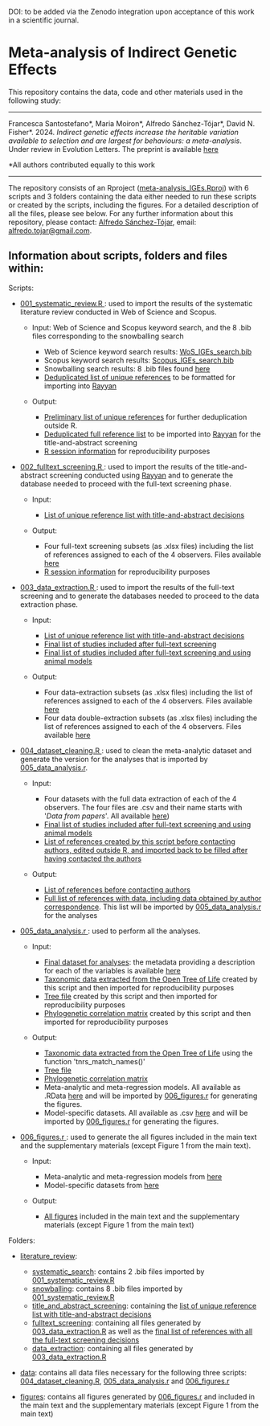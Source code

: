 DOI: to be added via the Zenodo integration upon acceptance of this work in a scientific journal.

# Meta-analysis of Indirect Genetic Effects

This repository contains the data, code and other materials used in the following study:

---

Francesca Santostefano*, Maria Moiron*, Alfredo Sánchez-Tójar*, David N. Fisher*. 2024. *Indirect genetic effects increase the heritable variation available to selection and are largest for behaviours: a meta-analysis*. Under review in Evolution Letters. The preprint is available [here](https://doi.org/10.1101/2024.05.17.594196)

*All authors contributed equally to this work

---

The repository consists of an Rproject ([meta-analysis_IGEs.Rproj](https://github.com/ASanchez-Tojar/meta-analysis_IGEs/blob/main/meta-analysis_IGEs.Rproj)) with 6 scripts and 3 folders containing the data either needed to run these scripts or created by the scripts, including the figures. For a detailed description of all the files, please see below. For any further information about this repository, please contact: [Alfredo Sánchez-Tójar](https://scholar.google.co.uk/citations?hl=en&user=Sh-Rjq8AAAAJ&view_op=list_works&sortby=pubdate), email: alfredo.tojar@gmail.com. 

## Information about scripts, folders and files within:

Scripts:
-	[001_systematic_review.R ](https://github.com/ASanchez-Tojar/meta-analysis_IGEs/blob/main/001_systematic_review.R): used to import the results of the systematic literature review conducted in Web of Science and Scopus.
  
    * Input: Web of Science and Scopus keyword search, and the 8 .bib files corresponding to the snowballing search
      - Web of Science keyword search results: [WoS_IGEs_search.bib](https://github.com/ASanchez-Tojar/meta-analysis_IGEs/blob/main/literature_review/systematic_search/WoS_IGEs_search.bib)
      - Scopus keyword search results: [Scopus_IGEs_search.bib](https://github.com/ASanchez-Tojar/meta-analysis_IGEs/blob/main/literature_review/systematic_search/Scopus_IGEs_search.bib)
      - Snowballing search results: 8 .bib files found [here](https://github.com/ASanchez-Tojar/meta-analysis_IGEs/tree/main/literature_review/snowballing)
      - [Deduplicated list of unique references](https://github.com/ASanchez-Tojar/meta-analysis_IGEs/blob/main/literature_review/search_unique_references_extracted.csv) to be formatted for importing into [Rayyan](https://rayyan.qcri.org/)
    
    * Output:
      - [Preliminary list of unique references](https://github.com/ASanchez-Tojar/meta-analysis_IGEs/blob/main/literature_review/search_unique_references_extracted.csv) for further deduplication outside R.
      - [Deduplicated full reference list](https://github.com/ASanchez-Tojar/meta-analysis_IGEs/blob/main/literature_review/IGE_search_unique_references_rayyan.csv) to be imported into [Rayyan](https://rayyan.qcri.org/) for the title-and-abstract screening
      - [R session information](https://github.com/ASanchez-Tojar/meta-analysis_IGEs/blob/main/literature_review/deduplicating_Rpackages_session.txt) for reproducibility purposes
  
-	[002_fulltext_screening.R ](https://github.com/ASanchez-Tojar/meta-analysis_IGEs/blob/main/002_fulltext_screening.R): used to import the results of the title-and-abstract screening conducted using [Rayyan](https://rayyan.qcri.org/) and to generate the database needed to proceed with the full-text screening phase.
  
    * Input:
      - [List of unique reference list with title-and-abstract decisions](https://github.com/ASanchez-Tojar/meta-analysis_IGEs/blob/main/literature_review/title_and_abstract_screening/title-and-abstract_decisions_rayyan_studyID.csv)
    
    * Output:
      - Four full-text screening subsets (as .xlsx files) including the list of references assigned to each of the 4 observers. Files available [here](https://github.com/ASanchez-Tojar/meta-analysis_IGEs/tree/main/literature_review/fulltext_screening)
      - [R session information](https://github.com/ASanchez-Tojar/meta-analysis_IGEs/blob/main/literature_review/fulltext_screening/fulltext_templates_Rpackages_session.txt) for reproducibility purposes
      
-	[003_data_extraction.R ](https://github.com/ASanchez-Tojar/meta-analysis_IGEs/blob/main/003_data_extraction.R): used to import the results of the full-text screening and to generate the databases needed to proceed to the data extraction phase.
  
    * Input:
      - [List of unique reference list with title-and-abstract decisions](https://github.com/ASanchez-Tojar/meta-analysis_IGEs/blob/main/literature_review/title_and_abstract_screening/title-and-abstract_decisions_rayyan_studyID.csv)
      - [Final list of studies included after full-text screening](https://github.com/ASanchez-Tojar/meta-analysis_IGEs/blob/main/literature_review/fulltext_screening/Final_fulltext_screening_responses_including_conflict_resolution_google_form_data.xlsx)
      - [Final list of studies included after full-text screening and using animal models](https://github.com/ASanchez-Tojar/meta-analysis_IGEs/blob/main/literature_review/data_extraction/animal_model_papers_to_be_assigned_20200703.csv)
    
    * Output:
      - Four data-extraction subsets (as .xlsx files) including the list of references assigned to each of the 4 observers. Files available [here](https://github.com/ASanchez-Tojar/meta-analysis_IGEs/tree/main/literature_review/data_extraction)
      - Four data double-extraction subsets (as .xlsx files) including the list of references assigned to each of the 4 observers. Files available [here](https://github.com/ASanchez-Tojar/meta-analysis_IGEs/tree/main/literature_review/data_extraction/double-checking)
        
-	[004_dataset_cleaning.R ](https://github.com/ASanchez-Tojar/meta-analysis_IGEs/blob/main/004_dataset_cleaning.R): used to clean the meta-analytic dataset and generate the version for the analyses that is imported by [005_data_analysis.r](https://github.com/ASanchez-Tojar/meta-analysis_IGEs/blob/main/005_data_analysis.r).
  
    * Input:
      - Four datasets with the full data extraction of each of the 4 observers. The four files are .csv and their name starts with '*Data from papers*'. All available [here](https://github.com/ASanchez-Tojar/meta-analysis_IGEs/tree/main/data))
      - [Final list of studies included after full-text screening and using animal models](https://github.com/ASanchez-Tojar/meta-analysis_IGEs/blob/main/data/animal_model_papers_to_be_assigned_full.csv)
      - [List of references created by this script before contacting authors, edited outside R, and imported back to be filled after having contacted the authors](https://github.com/ASanchez-Tojar/meta-analysis_IGEs/blob/main/data/fulldataset.csv)
    
    * Output:
      - [List of references before contacting authors](https://github.com/ASanchez-Tojar/meta-analysis_IGEs/blob/main/data/fulldataset.csv)
      - [Full list of references with data, including data obtained by author correspondence](https://github.com/ASanchez-Tojar/meta-analysis_IGEs/blob/main/data/dataset_final_after_cleaning_and_adding_author_contact_FS_MM.csv). This list will be imported by [005_data_analysis.r](https://github.com/ASanchez-Tojar/meta-analysis_IGEs/blob/main/005_data_analysis.r) for the analyses
        
-	[005_data_analysis.r ](https://github.com/ASanchez-Tojar/meta-analysis_IGEs/blob/main/005_data_analysis.r): used to perform all the analyses.
  
    * Input: 
      - [Final dataset for analyses](https://github.com/ASanchez-Tojar/meta-analysis_IGEs/blob/main/data/dataset_final_after_cleaning_and_adding_author_contact_FS_MM.csv): the metadata providing a description for each of the variables is available [here](https://github.com/ASanchez-Tojar/meta-analysis_IGEs/blob/main/data/dataset_final_after_cleaning_and_adding_author_contact_FS_MM_METADATA.txt)
      - [Taxonomic data extracted from the Open Tree of Life](https://github.com/ASanchez-Tojar/meta-analysis_IGEs/blob/main/data/taxa_Open_Tree_of_Life.RData) created by this script and then imported for reproducibility purposes
      - [Tree file](https://github.com/ASanchez-Tojar/meta-analysis_IGEs/blob/main/data/tree.Rdata) created by this script and then imported for reproducibility purposes
      - [Phylogenetic correlation matrix](https://github.com/ASanchez-Tojar/meta-analysis_IGEs/blob/main/data/phylo_cor.Rdata) created by this script and then imported for reproducibility purposes
    
    * Output:
      - [Taxonomic data extracted from the Open Tree of Life](https://github.com/ASanchez-Tojar/meta-analysis_IGEs/blob/main/data/taxa_Open_Tree_of_Life.RData) using the function 'tnrs_match_names()'
      - [Tree file](https://github.com/ASanchez-Tojar/meta-analysis_IGEs/blob/main/data/tree.Rdata)
      - [Phylogenetic correlation matrix](https://github.com/ASanchez-Tojar/meta-analysis_IGEs/blob/main/data/phylo_cor.Rdata)
      - Meta-analytic and meta-regression models. All available as .RData [here](https://github.com/ASanchez-Tojar/meta-analysis_IGEs/tree/main/data/models) and will be imported by [006_figures.r](https://github.com/ASanchez-Tojar/meta-analysis_IGEs/blob/main/006_figures.r) for generating the figures.
      - Model-specific datasets. All available as .csv [here](https://github.com/ASanchez-Tojar/meta-analysis_IGEs/tree/main/data/subsets) and will be imported by [006_figures.r](https://github.com/ASanchez-Tojar/meta-analysis_IGEs/blob/main/006_figures.r) for generating the figures.
        
-	[006_figures.r ](https://github.com/ASanchez-Tojar/meta-analysis_IGEs/blob/main/006_figures.r): used to generate the all figures included in the main text and the supplementary materials (except Figure 1 from the main text).
  
    * Input:
      - Meta-analytic and meta-regression models from [here](https://github.com/ASanchez-Tojar/meta-analysis_IGEs/tree/main/data/models)
      - Model-specific datasets from [here](https://github.com/ASanchez-Tojar/meta-analysis_IGEs/tree/main/data/subsets)
    
    * Output:
      - [All figures](https://github.com/ASanchez-Tojar/meta-analysis_IGEs/tree/main/figures) included in the main text and the supplementary materials (except Figure 1 from the main text)

Folders:
-	[literature_review](https://github.com/ASanchez-Tojar/meta-analysis_IGEs/tree/main/literature_review):
    * [systematic_search](https://github.com/ASanchez-Tojar/meta-analysis_IGEs/tree/main/literature_review/systematic_search): contains 2 .bib files imported by [001_systematic_review.R](https://github.com/ASanchez-Tojar/meta-analysis_IGEs/blob/main/001_systematic_review.R)
    * [snowballing](https://github.com/ASanchez-Tojar/meta-analysis_IGEs/tree/main/literature_review/snowballing): contains 8 .bib files imported by [001_systematic_review.R](https://github.com/ASanchez-Tojar/meta-analysis_IGEs/blob/main/001_systematic_review.R)
    * [title_and_abstract_screening](https://github.com/ASanchez-Tojar/meta-analysis_IGEs/tree/main/literature_review/title_and_abstract_screening): containing the [list of unique reference list with title-and-abstract decisions](https://github.com/ASanchez-Tojar/meta-analysis_IGEs/blob/main/literature_review/title_and_abstract_screening/title-and-abstract_decisions_rayyan_studyID.csv)
    * [fulltext_screening](https://github.com/ASanchez-Tojar/meta-analysis_IGEs/tree/main/literature_review/fulltext_screening): containing all files generated by [003_data_extraction.R](https://github.com/ASanchez-Tojar/meta-analysis_IGEs/blob/main/003_data_extraction.R) as well as the [final list of references with all the full-text screening decisions](https://github.com/ASanchez-Tojar/meta-analysis_IGEs/blob/main/literature_review/fulltext_screening/Final_fulltext_screening_responses_including_conflict_resolution_google_form_data.xlsx)
    * [data_extraction](https://github.com/ASanchez-Tojar/meta-analysis_IGEs/tree/main/literature_review/data_extraction): containing all files generated by [003_data_extraction.R](https://github.com/ASanchez-Tojar/meta-analysis_IGEs/blob/main/003_data_extraction.R)

- [data](https://github.com/ASanchez-Tojar/meta-analysis_IGEs/tree/main/data): contains all data files necessary for the following three scripts: [004_dataset_cleaning.R](https://github.com/ASanchez-Tojar/meta-analysis_IGEs/blob/main/004_dataset_cleaning.R), [005_data_analysis.r](https://github.com/ASanchez-Tojar/meta-analysis_IGEs/blob/main/005_data_analysis.r) and [006_figures.r](https://github.com/ASanchez-Tojar/meta-analysis_IGEs/blob/main/006_figures.r)

- [figures](https://github.com/ASanchez-Tojar/meta-analysis_IGEs/tree/main/figures): contains all figures generated by [006_figures.r](https://github.com/ASanchez-Tojar/meta-analysis_IGEs/blob/main/006_figures.r) and included in the main text and the supplementary materials (except Figure 1 from the main text)
